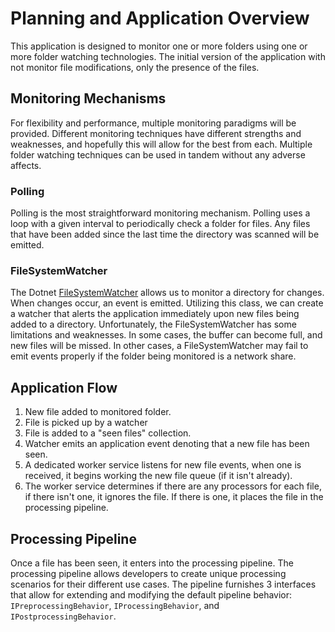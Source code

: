 # Planning and Application Overview

This application is designed to monitor one or more folders using one or more
folder watching technologies. The initial version of the application with not
monitor file modifications, only the presence of the files.

## Monitoring Mechanisms

For flexibility and performance, multiple monitoring paradigms will be provided.
Different monitoring techniques have different strengths and weaknesses, and
hopefully this will allow for the best from each. Multiple folder watching
techniques can be used in tandem without any adverse affects.

### Polling

Polling is the most straightforward monitoring mechanism. Polling uses a loop
with a given interval to periodically check a folder for files. Any files that
have been added since the last time the directory was scanned will be emitted. 

### FileSystemWatcher

The Dotnet [FileSystemWatcher](https://docs.microsoft.com/en-us/dotnet/api/system.io.filesystemwatcher?view=net-6.0)
allows us to monitor a directory for changes. When changes occur, an event is emitted.
Utilizing this class, we can create a watcher that alerts the application immediately
upon new files being added to a directory. Unfortunately, the FileSystemWatcher
has some limitations and weaknesses. In some cases, the buffer can become full,
and new files will be missed. In other cases, a FileSystemWatcher may fail to 
emit events properly if the folder being monitored is a network share.


## Application Flow

1. New file added to monitored folder.
2. File is picked up by a watcher
3. File is added to a "seen files" collection.
4. Watcher emits an application event denoting that a new file has been seen.
5. A dedicated worker service listens for new file events, when one is received,
   it begins working the new file queue (if it isn't already).
6. The worker service determines if there are any processors for each file, if 
   there isn't one, it ignores the file. If there is one, it places the file in
   the processing pipeline.


## Processing Pipeline

Once a file has been seen, it enters into the processing pipeline. The processing
pipeline allows developers to create unique processing scenarios for their different
use cases. The pipeline furnishes 3 interfaces that allow for extending and modifying
the default pipeline behavior: `IPreprocessingBehavior`, `IProcessingBehavior`,
and `IPostprocessingBehavior`.